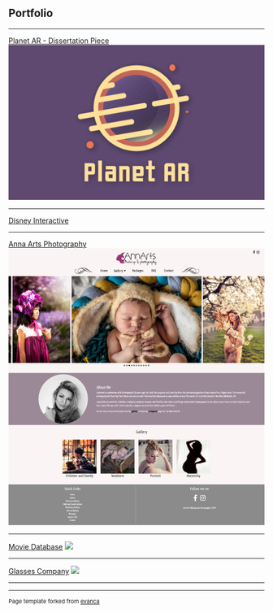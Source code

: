 ## Portfolio

---



[Planet AR - Dissertation Piece](/planetar)
<img src="images/LOGO2.jpg?raw=true"/>

---
[Disney Interactive](/disneyinteractive)


---
[Anna Arts Photography](/annarts)
<img src="images/AnnartHomepage.png?raw=true"/>

---

[Movie Database](/moviedatabase)
<img src="images/dummy_thumbnail.jpg?raw=true"/>

---

[Glasses Company](http://example.com/)
<img src="images/dummy_thumbnail.jpg?raw=true"/>

---






---
<p style="font-size:11px">Page template forked from <a href="https://github.com/evanca/quick-portfolio">evanca</a></p>
<!-- Remove above link if you don't want to attibute -->
